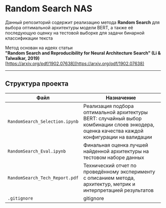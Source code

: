# Random Search NAS

Данный репозиторий содержит реализацию метода **Random Search** для выбора оптимальной архитектуры модели BERT, а также её последующую оценку на тестовой выборке для задачи бинарной классификации текста

Метод основан на идеях статьи  
**"Random Search and Reproducibility for Neural Architecture Search" (Li & Talwalkar, 2019)**  
[https://arxiv.org/pdf/1902.07638](https://arxiv.org/pdf/1902.07638)

---

## Структура проекта

| Файл | Назначение |
|------|------------|
| `RandomSearch_Selection.ipynb` | Реализация подбора оптимальной архитектуры BERT: случайный выбор комбинации слоев энкодера, оценка качества каждой конфигурации на валидации|
| `RandomSearch_Eval.ipynb` | Финальная оценка лучшей найденной архитектуры на тестовом наборе данных|
| `RandomSearch_Tech_Report.pdf` | Технический отчет по проведённому эксперименту с описанием метода, архитектур, метрик и интерпретацией результатов|
| `.gitignore` | gitignore |
